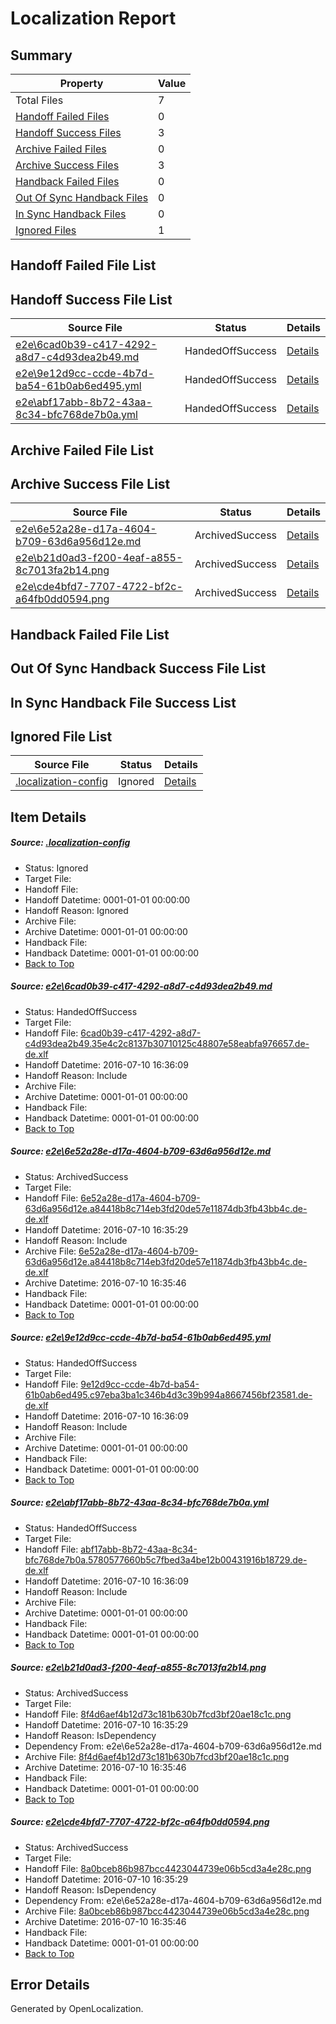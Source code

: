 # <a name='report-top'></a> Localization Report

## Summary
 Property | Value 
 -------- | ----- 
 Total Files | 7
[ Handoff Failed Files ](#handoff-failed-list)| 0
[ Handoff Success Files ](#handoff-success-list)| 3
[ Archive Failed Files ](#archive-failed-list)| 0
[ Archive Success Files ](#archive-success-list)| 3
[ Handback Failed Files ](#handback-failed-list)| 0
[ Out Of Sync Handback Files ](#outofsync-handback-success-list)| 0
[ In Sync Handback Files ](#insync-handback-success-list)| 0
[ Ignored Files ](#ignored-list)| 1

## <a name='handoff-failed-list'></a> Handoff Failed File List

## <a name='handoff-success-list'></a> Handoff Success File List
 Source File | Status | Details 
 ----------- | ------ | ------- 
 [e2e\6cad0b39-c417-4292-a8d7-c4d93dea2b49.md](https://github.com/OpenLocalizationTestOrg/oltest/blob/1c9eeb20aee5d4e5fb5a4757c4c401bfd83326c4/e2e/6cad0b39-c417-4292-a8d7-c4d93dea2b49.md) | HandedOffSuccess | [Details](#04fa9bf87b91c7d066c73e8a57243f86b52c8e7a1)
 [e2e\9e12d9cc-ccde-4b7d-ba54-61b0ab6ed495.yml](https://github.com/OpenLocalizationTestOrg/oltest/blob/1c9eeb20aee5d4e5fb5a4757c4c401bfd83326c4/e2e/9e12d9cc-ccde-4b7d-ba54-61b0ab6ed495.yml) | HandedOffSuccess | [Details](#6aff7aa24cee48849abdd0fd2542d653b27b2bb93)
 [e2e\abf17abb-8b72-43aa-8c34-bfc768de7b0a.yml](https://github.com/OpenLocalizationTestOrg/oltest/blob/1c9eeb20aee5d4e5fb5a4757c4c401bfd83326c4/e2e/abf17abb-8b72-43aa-8c34-bfc768de7b0a.yml) | HandedOffSuccess | [Details](#b075af9fa83a1d465fe6743592fe77b8adeeb3164)

## <a name='archive-failed-list'></a> Archive Failed File List

## <a name='archive-success-list'></a> Archive Success File List
 Source File | Status | Details 
 ----------- | ------ | ------- 
 [e2e\6e52a28e-d17a-4604-b709-63d6a956d12e.md](https://github.com/OpenLocalizationTestOrg/oltest/blob/90c5e4bbf1a0206a74726ed77db80c6735397f66/e2e/6e52a28e-d17a-4604-b709-63d6a956d12e.md) | ArchivedSuccess | [Details](#703c391f336774e350ec4ff3782322b75dcde0242)
 [e2e\b21d0ad3-f200-4eaf-a855-8c7013fa2b14.png](https://github.com/OpenLocalizationTestOrg/oltest/blob/90c5e4bbf1a0206a74726ed77db80c6735397f66/e2e/b21d0ad3-f200-4eaf-a855-8c7013fa2b14.png) | ArchivedSuccess | [Details](#8f4d6aef4b12d73c181b630b7fcd3bf20ae18c1c5)
 [e2e\cde4bfd7-7707-4722-bf2c-a64fb0dd0594.png](https://github.com/OpenLocalizationTestOrg/oltest/blob/90c5e4bbf1a0206a74726ed77db80c6735397f66/e2e/cde4bfd7-7707-4722-bf2c-a64fb0dd0594.png) | ArchivedSuccess | [Details](#8a0bceb86b987bcc4423044739e06b5cd3a4e28c6)

## <a name='handback-failed-list'></a> Handback Failed File List

## <a name='outofsync-handback-success-list'></a> Out Of Sync Handback Success File List

## <a name='insync-handback-success-list'></a> In Sync Handback File Success List

## <a name='ignored-list'></a> Ignored File List
 Source File | Status | Details 
 ----------- | ------ | ------- 
 [.localization-config](https://github.com/OpenLocalizationTestOrg/oltest/blob/1c9eeb20aee5d4e5fb5a4757c4c401bfd83326c4/.localization-config) | Ignored | [Details](#3d4f252ac210baf56311d7e97dcc2db10974dbd20)

## Item Details
##### <a name='3d4f252ac210baf56311d7e97dcc2db10974dbd20'></a> Source: [.localization-config](https://github.com/OpenLocalizationTestOrg/oltest/blob/1c9eeb20aee5d4e5fb5a4757c4c401bfd83326c4/.localization-config)
* Status: Ignored
* Target File: 
* Handoff File: 
* Handoff Datetime: 0001-01-01 00:00:00
* Handoff Reason: Ignored
* Archive File: 
* Archive Datetime: 0001-01-01 00:00:00
* Handback File: 
* Handback Datetime: 0001-01-01 00:00:00
* [Back to Top](#report-top)

##### <a name='04fa9bf87b91c7d066c73e8a57243f86b52c8e7a1'></a> Source: [e2e\6cad0b39-c417-4292-a8d7-c4d93dea2b49.md](https://github.com/OpenLocalizationTestOrg/oltest/blob/1c9eeb20aee5d4e5fb5a4757c4c401bfd83326c4/e2e/6cad0b39-c417-4292-a8d7-c4d93dea2b49.md)
* Status: HandedOffSuccess
* Target File: 
* Handoff File: [6cad0b39-c417-4292-a8d7-c4d93dea2b49.35e4c2c8137b30710125c48807e58eabfa976657.de-de.xlf](https://github.com/OpenLocalizationTestOrg/olhandoff-e2e/blob/7749b8e1794a3b9a6635b0059d81a1908f9d6ae9/ol-handoff/OpenLocalizationTestOrg/oltest-dede-fly/ci/ht/6cad0b39-c417-4292-a8d7-c4d93dea2b49.35e4c2c8137b30710125c48807e58eabfa976657.de-de.xlf)
* Handoff Datetime: 2016-07-10 16:36:09
* Handoff Reason: Include
* Archive File: 
* Archive Datetime: 0001-01-01 00:00:00
* Handback File: 
* Handback Datetime: 0001-01-01 00:00:00
* [Back to Top](#report-top)

##### <a name='703c391f336774e350ec4ff3782322b75dcde0242'></a> Source: [e2e\6e52a28e-d17a-4604-b709-63d6a956d12e.md](https://github.com/OpenLocalizationTestOrg/oltest/blob/90c5e4bbf1a0206a74726ed77db80c6735397f66/e2e/6e52a28e-d17a-4604-b709-63d6a956d12e.md)
* Status: ArchivedSuccess
* Target File: 
* Handoff File: [6e52a28e-d17a-4604-b709-63d6a956d12e.a84418b8c714eb3fd20de57e11874db3fb43bb4c.de-de.xlf](https://github.com/OpenLocalizationTestOrg/olhandoff-e2e/blob/8e7759e2a8ae40654b2938801adc1449410b51b5/ol-handoff/OpenLocalizationTestOrg/oltest-dede-fly/ci/ht/6e52a28e-d17a-4604-b709-63d6a956d12e.a84418b8c714eb3fd20de57e11874db3fb43bb4c.de-de.xlf)
* Handoff Datetime: 2016-07-10 16:35:29
* Handoff Reason: Include
* Archive File: [6e52a28e-d17a-4604-b709-63d6a956d12e.a84418b8c714eb3fd20de57e11874db3fb43bb4c.de-de.xlf](https://github.com/OpenLocalizationTestOrg/olhandoff-e2e/blob/4eaa0e9ef10b5c19548ec67b51655297e3b8c78d/ol-archive/OpenLocalizationTestOrg/oltest-dede-fly/ci/ht/6e52a28e-d17a-4604-b709-63d6a956d12e.a84418b8c714eb3fd20de57e11874db3fb43bb4c.de-de.xlf)
* Archive Datetime: 2016-07-10 16:35:46
* Handback File: 
* Handback Datetime: 0001-01-01 00:00:00
* [Back to Top](#report-top)

##### <a name='6aff7aa24cee48849abdd0fd2542d653b27b2bb93'></a> Source: [e2e\9e12d9cc-ccde-4b7d-ba54-61b0ab6ed495.yml](https://github.com/OpenLocalizationTestOrg/oltest/blob/1c9eeb20aee5d4e5fb5a4757c4c401bfd83326c4/e2e/9e12d9cc-ccde-4b7d-ba54-61b0ab6ed495.yml)
* Status: HandedOffSuccess
* Target File: 
* Handoff File: [9e12d9cc-ccde-4b7d-ba54-61b0ab6ed495.c97eba3ba1c346b4d3c39b994a8667456bf23581.de-de.xlf](https://github.com/OpenLocalizationTestOrg/olhandoff-e2e/blob/7749b8e1794a3b9a6635b0059d81a1908f9d6ae9/ol-handoff/OpenLocalizationTestOrg/oltest-dede-fly/ci/ht/9e12d9cc-ccde-4b7d-ba54-61b0ab6ed495.c97eba3ba1c346b4d3c39b994a8667456bf23581.de-de.xlf)
* Handoff Datetime: 2016-07-10 16:36:09
* Handoff Reason: Include
* Archive File: 
* Archive Datetime: 0001-01-01 00:00:00
* Handback File: 
* Handback Datetime: 0001-01-01 00:00:00
* [Back to Top](#report-top)

##### <a name='b075af9fa83a1d465fe6743592fe77b8adeeb3164'></a> Source: [e2e\abf17abb-8b72-43aa-8c34-bfc768de7b0a.yml](https://github.com/OpenLocalizationTestOrg/oltest/blob/1c9eeb20aee5d4e5fb5a4757c4c401bfd83326c4/e2e/abf17abb-8b72-43aa-8c34-bfc768de7b0a.yml)
* Status: HandedOffSuccess
* Target File: 
* Handoff File: [abf17abb-8b72-43aa-8c34-bfc768de7b0a.5780577660b5c7fbed3a4be12b00431916b18729.de-de.xlf](https://github.com/OpenLocalizationTestOrg/olhandoff-e2e/blob/7749b8e1794a3b9a6635b0059d81a1908f9d6ae9/ol-handoff/OpenLocalizationTestOrg/oltest-dede-fly/ci/ht/abf17abb-8b72-43aa-8c34-bfc768de7b0a.5780577660b5c7fbed3a4be12b00431916b18729.de-de.xlf)
* Handoff Datetime: 2016-07-10 16:36:09
* Handoff Reason: Include
* Archive File: 
* Archive Datetime: 0001-01-01 00:00:00
* Handback File: 
* Handback Datetime: 0001-01-01 00:00:00
* [Back to Top](#report-top)

##### <a name='8f4d6aef4b12d73c181b630b7fcd3bf20ae18c1c5'></a> Source: [e2e\b21d0ad3-f200-4eaf-a855-8c7013fa2b14.png](https://github.com/OpenLocalizationTestOrg/oltest/blob/90c5e4bbf1a0206a74726ed77db80c6735397f66/e2e/b21d0ad3-f200-4eaf-a855-8c7013fa2b14.png)
* Status: ArchivedSuccess
* Target File: 
* Handoff File: [8f4d6aef4b12d73c181b630b7fcd3bf20ae18c1c.png](https://github.com/OpenLocalizationTestOrg/olhandoff-e2e/blob/8e7759e2a8ae40654b2938801adc1449410b51b5/ol-handoff/OpenLocalizationTestOrg/oltest-dede-fly/ci/ht/8f4d6aef4b12d73c181b630b7fcd3bf20ae18c1c.png)
* Handoff Datetime: 2016-07-10 16:35:29
* Handoff Reason: IsDependency
* Dependency From: e2e\6e52a28e-d17a-4604-b709-63d6a956d12e.md
* Archive File: [8f4d6aef4b12d73c181b630b7fcd3bf20ae18c1c.png](https://github.com/OpenLocalizationTestOrg/olhandoff-e2e/blob/4eaa0e9ef10b5c19548ec67b51655297e3b8c78d/ol-archive/OpenLocalizationTestOrg/oltest-dede-fly/ci/ht/8f4d6aef4b12d73c181b630b7fcd3bf20ae18c1c.png)
* Archive Datetime: 2016-07-10 16:35:46
* Handback File: 
* Handback Datetime: 0001-01-01 00:00:00
* [Back to Top](#report-top)

##### <a name='8a0bceb86b987bcc4423044739e06b5cd3a4e28c6'></a> Source: [e2e\cde4bfd7-7707-4722-bf2c-a64fb0dd0594.png](https://github.com/OpenLocalizationTestOrg/oltest/blob/90c5e4bbf1a0206a74726ed77db80c6735397f66/e2e/cde4bfd7-7707-4722-bf2c-a64fb0dd0594.png)
* Status: ArchivedSuccess
* Target File: 
* Handoff File: [8a0bceb86b987bcc4423044739e06b5cd3a4e28c.png](https://github.com/OpenLocalizationTestOrg/olhandoff-e2e/blob/8e7759e2a8ae40654b2938801adc1449410b51b5/ol-handoff/OpenLocalizationTestOrg/oltest-dede-fly/ci/ht/8a0bceb86b987bcc4423044739e06b5cd3a4e28c.png)
* Handoff Datetime: 2016-07-10 16:35:29
* Handoff Reason: IsDependency
* Dependency From: e2e\6e52a28e-d17a-4604-b709-63d6a956d12e.md
* Archive File: [8a0bceb86b987bcc4423044739e06b5cd3a4e28c.png](https://github.com/OpenLocalizationTestOrg/olhandoff-e2e/blob/4eaa0e9ef10b5c19548ec67b51655297e3b8c78d/ol-archive/OpenLocalizationTestOrg/oltest-dede-fly/ci/ht/8a0bceb86b987bcc4423044739e06b5cd3a4e28c.png)
* Archive Datetime: 2016-07-10 16:35:46
* Handback File: 
* Handback Datetime: 0001-01-01 00:00:00
* [Back to Top](#report-top)


## Error Details

Generated by OpenLocalization.
